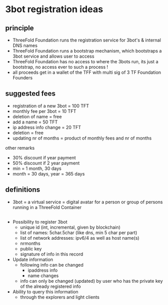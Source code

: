 # 3bot registration ideas

## principle

- ThreeFold Foundation runs the registration service for 3bot's & internal DNS names
- ThreeFold Foundation runs a bootstrap mechanism, which bootstraps a 3bot service and allows user to access
- ThreeFold Foundation has no access to where the 3bots run, its just a bootstrap, no access ever to such a process !
- all proceeds get in a wallet of the TFF with multi sig of 3 TF Foundation Founders

## suggested fees

- registration of a new 3bot = 100 TFT
- monthly fee per 3bot = 10 TFT
- deletion of name = free
- add a name = 50 TFT
- ip address info change = 20 TFT
- deletion = free
- updating nr of months = product of monthly fees and nr of months

other remarks

- 30% discount if year payment
- 50% discount if 2 year payment
- min = 1 month, 30 days
- month = 30 days, year = 365 days

## definitions

- 3bot = a virtual service = digital avatar for a person or group of persons running in a ThreeFold Container

##

- Possibility to register 3bot
   - unique id (int, incremental, given by blockchain)
   - list of names: 5char.5char (like dns, min 5 char per part)
   - list of network addresses: ipv6/4 as well as host name(s)
   - nrmonths
   - public key
   - signature of info in this record
- Update information
   - following info can be changed
     - ipaddress info
     - name changes
   - info can only be changed (updated) by user who has the private key of the already registered info
- Ability to query  this information 
  - through  the explorers  and light clients 

